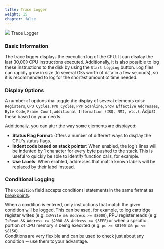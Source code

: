 ```yaml
---
title: Trace Logger
weight: 15
chapter: false
---
```


<div class="imgBox"><div>
	<img src="/images/TraceLogger.png" />
	<span>Trace Logger</span>
</div></div>

### Basic Information ###

The trace logger displays the execution log of the CPU.  It can display the last 30,000 CPU instructions executed. Additionally, it is also possible to log these instructions to the disk by using the `Start Logging` button. Log files can rapidly grow in size (to several GBs worth of data in a few seconds), so it is recommended to log for the shortest amount of time needed.

### Display Options ###

A number of options that toggle the display of several elements exist: `Registers`, `CPU Cycles`, `PPU Cycles`, `PPU Scanline`, `Show Effective Addresses`, `Byte Code`, `Frame Count`, `Additional Information (IRQ, NMI, etc.)`.  Adjust these based on your needs.

Additionally, you can alter the way some elements are displayed:

* **Status Flag Format**: Offers a number of different ways to display the CPU's status flags.
* **Indent code based on stack pointer**: When enabled, the log's lines will be indented by 1 character for every byte pushed to the stack. This is useful to quickly be able to identify function calls, for example.
* **Use Labels**: When enabled, addresses that match known labels will be replaced by their label instead.

### Conditional Logging ###

The `Condition` field accepts conditional statements in the same format as [breakpoints](/debugging/debugger.html#breakpoint-configuration).  

When a condition is entered, only instructions that match the given condition will be logged. This can be used, for example, to log cartridge register writes (e.g: `IsWrite && Address >= $8000`), PPU register reads (e.g: `IsRead && Address >= $2000 && Address <= $3FFF`) or when a specific portion of CPU memory is being executed (e.g: `pc >= $8100 && pc <= $8150`).  
Conditions are very flexible and can be used to check just about any condition -- use them to your advantage.